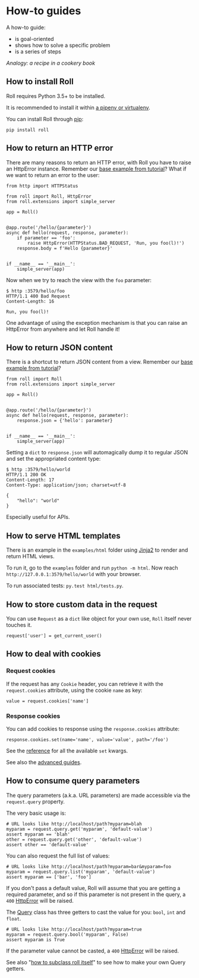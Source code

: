 # How-to guides

A how-to guide:

* is goal-oriented
* shows how to solve a specific problem
* is a series of steps

*Analogy: a recipe in a cookery book*


## How to install Roll

Roll requires Python 3.5+ to be installed.

It is recommended to install it within
[a pipenv or virtualenv](http://docs.python-guide.org/en/latest/dev/virtualenvs/).

You can install Roll through [pip](https://pip.pypa.io/en/stable/):

    pip install roll


## How to return an HTTP error

There are many reasons to return an HTTP error, with Roll you have to
raise an HttpError instance. Remember our
[base example from tutorial](/tutorials.md#your-first-roll-application)?
What if we want to return an error to the user:

```python3
from http import HTTPStatus

from roll import Roll, HttpError
from roll.extensions import simple_server

app = Roll()


@app.route('/hello/{parameter}')
async def hello(request, response, parameter):
    if parameter == 'foo':
        raise HttpError(HTTPStatus.BAD_REQUEST, 'Run, you foo(l)!')
    response.body = f'Hello {parameter}'


if __name__ == '__main__':
    simple_server(app)
```

Now when we try to reach the view with the `foo` parameter:

```
$ http :3579/hello/foo
HTTP/1.1 400 Bad Request
Content-Length: 16

Run, you foo(l)!
```

One advantage of using the exception mechanism is that you can raise an
HttpError from anywhere and let Roll handle it!


## How to return JSON content

There is a shortcut to return JSON content from a view. Remember our
[base example from tutorial](/tutorials.md#your-first-roll-application)?

```python3
from roll import Roll
from roll.extensions import simple_server

app = Roll()


@app.route('/hello/{parameter}')
async def hello(request, response, parameter):
    response.json = {'hello': parameter}


if __name__ == '__main__':
    simple_server(app)
```

Setting a `dict` to `response.json` will automagically dump it to
regular JSON and set the appropriated content type:

```
$ http :3579/hello/world
HTTP/1.1 200 OK
Content-Length: 17
Content-Type: application/json; charset=utf-8

{
    "hello": "world"
}
```

Especially useful for APIs.


## How to serve HTML templates

There is an example in the `examples/html` folder using
[Jinja2](http://jinja.pocoo.org/) to render and return HTML views.

To run it, go to the `examples` folder and run `python -m html`.
Now reach `http://127.0.0.1:3579/hello/world` with your browser.

To run associated tests: `py.test html/tests.py`.


## How to store custom data in the request

You can use `Request` as a `dict` like object for your own use, `Roll` itself
never touches it.

```python3
request['user'] = get_current_user()
```


## How to deal with cookies

### Request cookies

If the request has any `Cookie` header, you can retrieve it with the
`request.cookies` attribute, using the cookie `name` as key:

```python3
value = request.cookies['name']
```


### Response cookies

You can add cookies to response using the `response.cookies` attribute:

```python3
response.cookies.set(name='name', value='value', path='/foo')
```

See the [reference](/reference.md#cookies) for all the available `set` kwargs.


See also the [advanced guides](/how-to/advanced.md).


## How to consume query parameters

The query parameters (a.k.a. URL parameters) are made accessible via the `request.query`
property.

The very basic usage is:

```python3
# URL looks like http://localhost/path?myparam=blah
myparam = request.query.get('myparam', 'default-value')
assert myparam == 'blah'
other = request.query.get('other', 'default-value')
assert other == 'default-value'
```

You can also request the full list of values:

```python3
# URL looks like http://localhost/path?myparam=bar&myparam=foo
myparam = request.query.list('myparam', 'default-value')
assert myparam == ['bar', 'foo']
```

If you don't pass a default value, Roll will assume that you are getting a required
parameter, and so if this parameter is not present in the query,
a `400` [HttpError](/reference.md#httperror) will be raised.

The [Query](/reference.md#query) class has three getters to cast the value for
you: `bool`, `int` and `float`.

```python3
# URL looks like http://localhost/path?myparam=true
myparam = request.query.bool('myparam', False)
assert myparam is True
```

If the parameter value cannot be casted, a `400` [HttpError](/reference.md#httperror)
will be raised.

See also "[how to subclass roll itself](/how-to/advanced.md#how-to-subclass-roll-itself)"
to see how to make your own Query getters.
